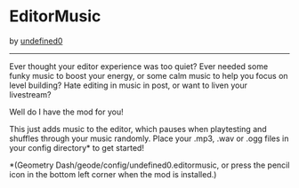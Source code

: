 # EditorMusic
by [undefined0](user:13351341)

---

Ever thought your editor experience was too quiet?
Ever needed some funky music to boost your energy, or some calm music to help you focus on level building?
Hate editing in music in post, or want to liven your livestream?

Well do I have the mod for you!

This just adds music to the editor, which pauses when playtesting and shuffles through your music randomly. Place your .mp3, .wav or .ogg files in your config directory* to get started!



*(Geometry Dash/geode/config/undefined0.editormusic, or press the pencil icon in the bottom left corner when the mod is installed.)
